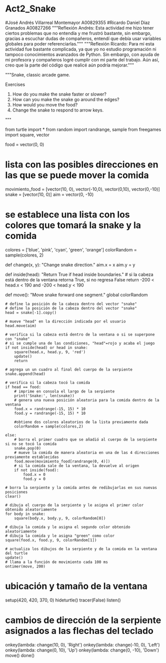 # Act2_Snake
#José Andrés Villarreal Montemayor  A00829355
#Ricardo Daniel Díaz Granados       A00827266
"""Reflexión Andrés: Esta actividad me hizo tener ciertos problemas que no entendía y me frustró bastante,
sin embargo, gracias a escuchar dudas de compañeros, entendí que debía usar variables globales para poder
referenciarlas."""
"""Reflexión Ricardo: Para mí esta actividad fue bastante complicada, ya que yo no estudio programación ni
tampoco conocimientos avanzados de Python. Sin embargo, con ayuda de mi profesora y compañeros logré cumplir
con mi parte del trabajo. Aún así, creo que la parte del código que realicé aún podría mejorar."""

"""Snake, classic arcade game.

Exercises

1. How do you make the snake faster or slower?
2. How can you make the snake go around the edges?
3. How would you move the food?
4. Change the snake to respond to arrow keys.

"""

from turtle import *
from random import randrange, sample
from freegames import square, vector

food = vector(0, 0)
# lista con las posibles direcciones en las que se puede mover la comida
movimiento_food = [vector(10, 0), vector(-10,0), vector(0,10), vector(0,-10)]
snake = [vector(10, 0)]
aim = vector(0, -10)

# se establece una lista con los colores que tomará la snake y la comida
colores = ['blue', 'pink', 'cyan', 'green', 'orange']
colorRandom = sample(colores, 2)

def change(x, y):
    "Change snake direction."
    aim.x = x
    aim.y = y

def inside(head):
    "Return True if head inside boundaries."
    # si la cabeza está dentro de la ventana retorna True, si no regresa False
    return -200 < head.x < 190 and -200 < head.y < 190

def move():
    "Move snake forward one segment."
    global colorRandom

    # define la posición de la cabeza dentro del vector "snake"    
    # define la posición de la cabeza dentro del vector "snake"
    head = snake[-1].copy()
    
    # mueve "head" en la dirección indicada por el usuario
    head.move(aim)
    
    # verifica si la cabeza está dentro de la ventana o si se superpone con "snake"
    # si se cumple una de las condiciones, "head"=rojo y acaba el juego
    if not inside(head) or head in snake:
        square(head.x, head.y, 9, 'red')
        update()
        return

    # agrega un un cuadro al final del cuerpo de la serpiente
    snake.append(head)
    
    # verifica si la cabeza tocó la comida
    if head == food:
        # imprime en consola el largo de la serpiente
        print('Snake:', len(snake))
        # genera una nueva posición aleatoria para la comida dentro de la ventana
        food.x = randrange(-15, 15) * 10
        food.y = randrange(-15, 15) * 10

        #obtiene dos colores aleatorios de la lista previamente dada
        colorRandom = sample(colores,2)
        
    else:
        # borra el primer cuadro que se añadió al cuerpo de la serpiente si no se tocó la comida
        snake.pop(0)
        # mueve la comida de manera aleatoria en una de las 4 direcciones previamente establecidas
        food.move(movimiento_food[randrange(0, 4)])
        # si la comida sale de la ventana, la devuelve al origen
        if not inside(food):
            food.x = 0
            food.y = 0
        
    # borra la serpiente y la comida antes de redibujarlas en sus nuevas posiciones
    clear()

    # dibuja el cuerpo de la serpiente y le asigna el primer color obtenido aleatoriamente
    for body in snake:
        square(body.x, body.y, 9, colorRandom[0])

    # dibuja la comida y le asigna el segundo color obtenido aleatoriamente
    # dibuja la comida y le asigna "green" como color
    square(food.x, food.y, 9, colorRandom[1])
    
    # actualiza los dibujos de la serpiente y de la comida en la ventana del turtle
    update()
    # llama a la función de movimiento cada 100 ms
    ontimer(move, 200)

# ubicación y tamaño de la ventana
setup(420, 420, 370, 0)
hideturtle()
tracer(False)
listen()
# cambios de dirección de la serpiente asignados a las flechas del teclado
onkey(lambda: change(10, 0), 'Right')
onkey(lambda: change(-10, 0), 'Left')
onkey(lambda: change(0, 10), 'Up')
onkey(lambda: change(0, -10), 'Down')
move()
done()
